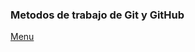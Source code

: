 <script src="https://kit.fontawesome.com/9b21360d5e.js" crossorigin="anonymous"></script>
### Metodos de trabajo de Git y GitHub 
<i class="fas fa-atom"></i>

<i class="fas fa-jedi fa-9x"></i>





















[Menu](index.md)